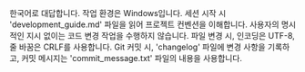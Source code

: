 한국어로 대답합니다.
작업 환경은 Windows입니다.
세션 시작 시 'development_guide.md' 파일을 읽어 프로젝트 컨벤션을 이해합니다.
사용자의 명시적인 지시 없이는 코드 변경 작업을 수행하지 않습니다.
파일 변경 시, 인코딩은 UTF-8, 줄 바꿈은 CRLF를 사용합니다.
Git 커밋 시, 'changelog' 파일에 변경 사항을 기록하고, 커밋 메시지는 'commit_message.txt' 파일의 내용을 사용합니다.